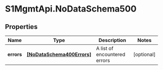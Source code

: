 # S1MgmtApi.NoDataSchema500

## Properties
Name | Type | Description | Notes
------------ | ------------- | ------------- | -------------
**errors** | [**[NoDataSchema400Errors]**](NoDataSchema400Errors.md) | A list of encountered errors | [optional] 


